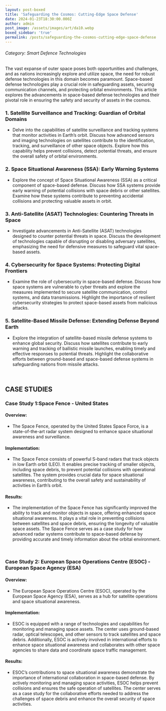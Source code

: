 ```yaml
---
layout: post-boxed
title: 'Safeguarding the Cosmos: Cutting-Edge Space Defense'
date: 2024-01-23T18:30:00.000Z
author: admin
post_image: /assets/images/art/da10.webp
boxed_sidebar: 'true'
permalink: /posts/safeguarding-the-cosmos-cutting-edge-space-defense
---
```


###### Category: Smart Defence Technologies

The vast expanse of outer space poses both opportunities and challenges, and as nations increasingly explore and utilize space, the need for robust defense technologies in this domain becomes paramount. Space-based defense technologies play a crucial role in safeguarding assets, securing communication channels, and protecting orbital environments. This article explores the advancements in space-based defense technologies and their pivotal role in ensuring the safety and security of assets in the cosmos.

### 1. Satellite Surveillance and Tracking: Guardian of Orbital Domains

* Delve into the capabilities of satellite surveillance and tracking systems that monitor activities in Earth’s orbit. Discuss how advanced sensors and imaging technologies on satellites contribute to the identification, tracking, and surveillance of other space objects. Explore how this capability helps prevent collisions, detect potential threats, and ensure the overall safety of orbital environments.

### 2. Space Situational Awareness (SSA): Early Warning Systems

* Explore the concept of Space Situational Awareness (SSA) as a critical component of space-based defense. Discuss how SSA systems provide early warning of potential collisions with space debris or other satellites. Examine how these systems contribute to preventing accidental collisions and protecting valuable assets in orbit.

### 3. Anti-Satellite (ASAT) Technologies: Countering Threats in Space

* Investigate advancements in Anti-Satellite (ASAT) technologies designed to counter potential threats in space. Discuss the development of technologies capable of disrupting or disabling adversary satellites, emphasizing the need for defensive measures to safeguard vital space-based assets.

### 4. Cybersecurity for Space Systems: Protecting Digital Frontiers

* Examine the role of cybersecurity in space-based defense. Discuss how space systems are vulnerable to cyber threats and explore the measures implemented to secure satellite communication, control systems, and data transmissions. Highlight the importance of resilient cybersecurity strategies to protect space-based assets from malicious attacks.

### 5. Satellite-Based Missile Defense: Extending Defense Beyond Earth

* Explore the integration of satellite-based missile defense systems to enhance global security. Discuss how satellites contribute to early warning and tracking of ballistic missile launches, enabling timely and effective responses to potential threats. Highlight the collaborative efforts between ground-based and space-based defense systems in safeguarding nations from missile attacks.

<br>

## CASE STUDIES

### Case Study 1:Space Fence - United States

#### Overview:

* The Space Fence, operated by the United States Space Force, is a state-of-the-art radar system designed to enhance space situational awareness and surveillance.

#### Implementation:

* The Space Fence consists of powerful S-band radars that track objects in low Earth orbit (LEO). It enables precise tracking of smaller objects, including space debris, to prevent potential collisions with operational satellites. The system provides crucial data for space situational awareness, contributing to the overall safety and sustainability of activities in Earth’s orbit.

#### Results:

* The implementation of the Space Fence has significantly improved the ability to track and monitor objects in space, offering enhanced space situational awareness. It plays a vital role in preventing collisions between satellites and space debris, ensuring the longevity of valuable space assets. The Space Fence serves as a case study for how advanced radar systems contribute to space-based defense by providing accurate and timely information about the orbital environment.

<br>

### Case Study 2: European Space Operations Centre (ESOC) - European Space Agency (ESA)

#### Overview:

* The European Space Operations Centre (ESOC), operated by the European Space Agency (ESA), serves as a hub for satellite operations and space situational awareness.

#### Implementation:

* ESOC is equipped with a range of technologies and capabilities for monitoring and managing space assets. The center uses ground-based radar, optical telescopes, and other sensors to track satellites and space debris. Additionally, ESOC is actively involved in international efforts to enhance space situational awareness and collaborates with other space agencies to share data and coordinate space traffic management.

#### Results:

* ESOC’s contributions to space situational awareness demonstrate the importance of international collaboration in space-based defense. By actively monitoring and managing space activities, ESOC helps prevent collisions and ensures the safe operation of satellites. The center serves as a case study for the collaborative efforts needed to address the challenges of space debris and enhance the overall security of space activities.
